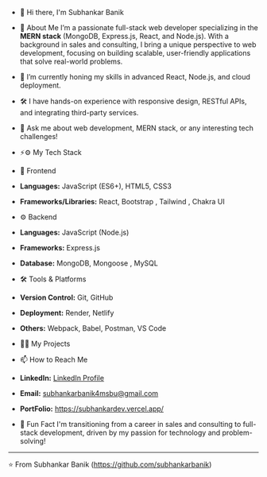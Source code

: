 
- 👋 Hi there, I'm Subhankar Banik

- 🚀 About Me
I’m a passionate full-stack web developer specializing in the **MERN stack** (MongoDB, Express.js, React, and Node.js). With a background in sales and consulting, I bring a unique perspective to web development, focusing on building scalable, user-friendly applications that solve real-world problems.

- 🌱 I’m currently honing my skills in advanced React, Node.js, and cloud deployment.
- 🛠️ I have hands-on experience with responsive design, RESTful APIs, and integrating third-party services.
- 💬 Ask me about web development, MERN stack, or any interesting tech challenges!

- ⚡⚙️ My Tech Stack

- 🎨 Frontend
- **Languages:** JavaScript (ES6+), HTML5, CSS3
- **Frameworks/Libraries:** React, Bootstrap , Tailwind , Chakra UI

- ⚙️ Backend
- **Languages:** JavaScript (Node.js)
- **Frameworks:** Express.js
- **Database:** MongoDB, Mongoose , MySQL

- 🛠️ Tools & Platforms
- **Version Control:** Git, GitHub
- **Deployment:** Render, Netlify
- **Others:** Webpack, Babel, Postman, VS Code

- 👨‍💻 My Projects


- 📫 How to Reach Me
- **LinkedIn:** [LinkedIn Profile](https://www.linkedin.com/in/subhankar-banik/)
- **Email:** subhankarbanik4msbu@gmail.com
- **PortFolio:** https://subhankardev.vercel.app/

- 🌟 Fun Fact
I'm transitioning from a career in sales and consulting to full-stack development, driven by my passion for technology and problem-solving!

---

⭐️ From Subhankar Banik (https://github.com/subhankarbanik)
